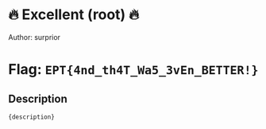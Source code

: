 # 🔥 Excellent (root) 🔥
Author: surprior

# Flag: `EPT{4nd_th4T_Wa5_3vEn_BETTER!}`
## Description
```
{description}
```

